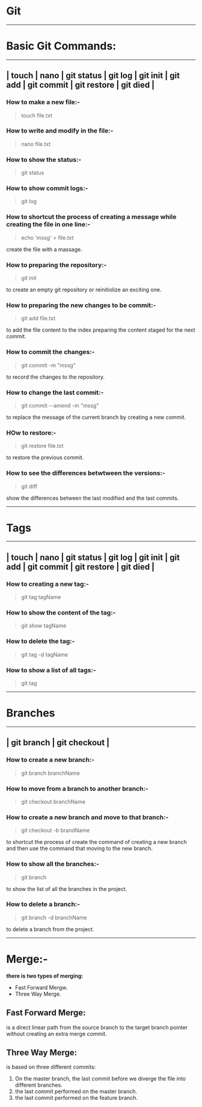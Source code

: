# Git


***

 # Basic Git Commands:
 
 ---------------------------------------------------------------------------------------------------
 | touch | nano | git status | git log | git init | git add | git commit | git restore | git died |
 ----------------------------------------------------------------------------------------------------
 
 
 ### How to make a new file:-
 
 > touch file.txt

 
 
 
 ### How to write and modify in the file:-
 
 > nano file.txt 
 
 
 
 
 ### How to show the status:-
 
 > git status
 


 
 ### How to show commit logs:-
 
 > git log
 
 
 

 ### How to shortcut the process of creating a message while creating the file in one line:-
 
 > echo 'mssg' > file.txt
 
 create the file with a massage.
 
 
 ### How to preparing the repository:-
 
 > git init

 to create an empty git repository or reinitiolize an exciting one.
 
 
 ### How to preparing the new changes to be commit:-
 
 > git add file.txt
 
 to add the file content to the index preparing the content staged for the next commit.
 
 
 ### How to commit the changes:-
 
 > git commit -m "mssg"
 
 to record the changes to the repository.
 
 
 ### How to change the last commit:-
 
 > git commit --amend -m "mssg"
 
 to replace the message of the current branch by creating a new commit.
 
 
 ### HOw to restore:-
 
 > git restore file.txt
 
 to restore the previous commit.
 
 
 ### How to see the differences betwtween the versions:- 
 
 > git diff
 
 show the differences between the last modified and the last commits.
 
 
 ***
 # Tags
 
  ---------------------------------------------------------------------------------------------------
 | touch | nano | git status | git log | git init | git add | git commit | git restore | git died |
 ----------------------------------------------------------------------------------------------------
 
 ### How to creating a new tag:-
 
 > git tag tagName
 
 
 ### How to show the content of the tag:-
 
 > git show tagName
 
 
 ### How to delete the tag:-
 
 > git tag -d tagName
 
 
 ### How to show a list of all tags:-
 
 > git tag
 
 
 ***
 # Branches
 
  --------------------------------------------
 | git branch | git checkout |
 --------------------------------------------
 
 
 ### How to create a new  branch:-
 
 > git branch branchName 
 
 
 
 ### How to move from a branch to another branch:-
 
 > git checkout branchName
 
 
 
 ### How to create a new branch and move to that branch:-
 
 > git checkout -b brandName

 to shortcut the process of create the command of creating a new branch and then use the command that moving to the new branch.
 
 
 ### How to show all the branches:-
 
 > git branch
 
 to show the list of all the branches in the project.
 
 
 ### How to delete a branch:-
 
 > git branch -d branchName
 
 to delete a branch from the project.
 
***
# Merge:-

**there is two types of merging:**

- Fast Forward Mergw.
- Three Way Merge.

## Fast Forward Merge:

is a direct linear path from the source branch to the target branch pointer without creating an extra merge commit.


## Three Way Merge:

is based on three different commits:
1. On the master branch, the last commit before we diverge the file into different branches.
2. the last commit performed on the master branch.
3. the last commit performed on the feature branch.










 
 

 
 
 
 

